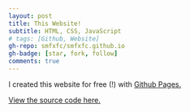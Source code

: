 ```yaml
---
layout: post
title: This Website!
subtitle: HTML, CSS, JavaScript
# tags: [Github, Website]
gh-repo: smfxfc/smfxfc.github.io
gh-badge: [star, fork, follow]
comments: true
---
```


I created this website for free (!) with [Github Pages.](https://pages.github.com/)

[View the source code here.](https://github.com/smfxfc/smfxfc.github.io/)
